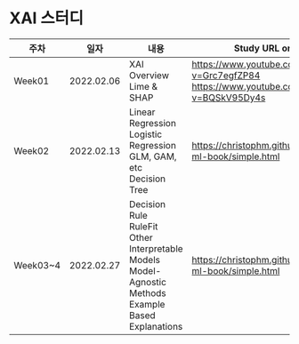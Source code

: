 # XAI 스터디

|주차|일자|내용|Study URL or Content|원본자료|
|---|---|---|---|---|
|Week01|2022.02.06|XAI Overview<br>Lime & SHAP|https://www.youtube.com/watch?v=Grc7egfZP84<br>https://www.youtube.com/watch?v=BQSkV95Dy4s|Week01|
|Week02|2022.02.13|Linear Regression<br>Logistic Regression<br>GLM, GAM, etc<br>Decision Tree|https://christophm.github.io/interpretable-ml-book/simple.html|
|Week03~4|2022.02.27|Decision Rule<br>RuleFit<br>Other Interpretable Models<br>Model-Agnostic Methods<br>Example Based Explanations|https://christophm.github.io/interpretable-ml-book/simple.html|
